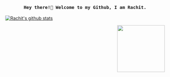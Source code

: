 <h4 align="center"><samp> Hey there!👋 Welcome to my Github, I am Rachit. </samp></h4>

[![Rachit's github stats](https://github-readme-stats.vercel.app/api?username=21RachitShukla&hide=contribs&show_icons=true&title_color=fff&icon_color=79ff97&text_color=9f9f9f&bg_color=151515&count_private=true&include_all_commits=true)](https://github.com/21RachitShukla)

<img align='right' src='https://github.com/21RachitShukla/21RachitShukla/blob/master/images/octocat-anime.gif' width='150"'>
